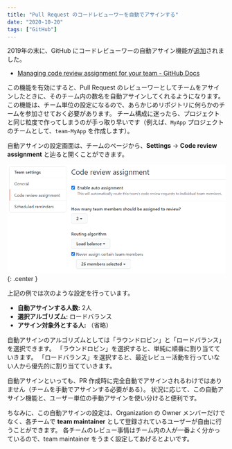 ```yaml
---
title: "Pull Request のコードレビューワーを自動でアサインする"
date: "2020-10-20"
tags: ["GitHub"]
---
```


2019年の末に、GitHub にコードレビューワーの自動アサイン機能が[追加](https://github.blog/changelog/2019-11-12-code-review-assignment-beta/)されました。

- [Managing code review assignment for your team - GitHub Docs](https://docs.github.com/en/free-pro-team@latest/github/setting-up-and-managing-organizations-and-teams/managing-code-review-assignment-for-your-team)

この機能を有効にすると、Pull Request のレビューワーとしてチームをアサインしたときに、そのチーム内の数名を自動アサインしてくれるようになります。
この機能は、チーム単位の設定になるので、あらかじめリポジトリに何らかのチームを参加させておく必要があります。
チーム構成に迷ったら、プロジェクトと同じ粒度で作ってしまうのが手っ取り早いです（例えば、`MyApp` プロジェクトのチームとして、`team-MyApp` を作成します）。

自動アサインの設定画面は、チームのページから、__Settings__ → __Code review assignment__ と辿ると開くことができます。

![GitHub Auto Assign](auto-assign-001.png){: .center }

上記の例では次のような設定を行っています。

- <b>自動アサインする人数:</b> 2人
- <b>選択アルゴリズム:</b> ロードバランス
- <b>アサイン対象外とする人:</b> （省略）

自動アサインのアルゴリズムとしては「ラウンドロビン」と「ロードバランス」を選択できます。
「ラウンドロビン」を選択すると、単純に順番に割り当てていきます。
「ロードバランス」を選択すると、最近レビュー活動を行っていない人から優先的に割り当てていきます。

自動アサインといっても、PR 作成時に完全自動でアサインされるわけではありません（チームを手動でアサインする必要がある）。
状況に応じて、この自動アサイン機能と、ユーザー単位の手動アサインを使い分けると便利です。

ちなみに、この自動アサインの設定は、Organization の Owner メンバーだけでなく、各チームで __team maintainer__ として登録されているユーザーが自由に行うことができます。
各チームのレビュー事情はチーム内の人が一番よく分かっているので、team maintainer をうまく設定してあげるとよいです。

